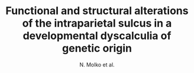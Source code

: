 ---
cat: gaia
subcat: architecture
bestof: false
author: N. Molko et al.
title: Functional and structural alterations of the intraparietal sulcus in a developmental dyscalculia of genetic origin
journal: Neuron
year: 2003
type: article
---